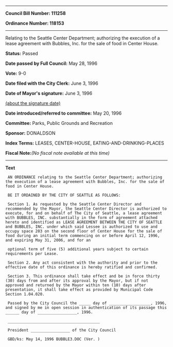 

********

**Council Bill Number: 111258**
   
**Ordinance Number: 118153**
********

 Relating to the Seattle Center Department; authorizing the execution of a lease agreement with Bubbles, Inc. for the sale of food in Center House.

**Status:** Passed
   
**Date passed by Full Council:** May 28, 1996
   
**Vote:** 9-0
   
**Date filed with the City Clerk:** June 3, 1996
   
**Date of Mayor's signature:** June 3, 1996
   
[(about the signature date)](/~public/approvaldate.htm)
   
   
   
**Date introduced/referred to committee:** May 20, 1996
   
**Committee:** Parks, Public Grounds and Recreation
   
**Sponsor:** DONALDSON
   
   
**Index Terms:** LEASES, CENTER-HOUSE, EATING-AND-DRINKING-PLACES

**Fiscal Note:**_(No fiscal note available at this time)_

********

**Text**
   
```
 AN ORDINANCE relating to the Seattle Center Department; authorizing the execution of a lease agreement with Bubbles, Inc. for the sale of food in Center House.

 BE IT ORDAINED BY THE CITY OF SEATTLE AS FOLLOWS:

 Section 1. As requested by the Seattle Center Director and recommended by the Mayor, the Seattle Center Director is authorized to execute, for and on behalf of The City of Seattle, a lease agreement with BUBBLES, INC. substantially in the form of agreement attached hereto and identified as LEASE AGREEMENT BETWEEN THE CITY OF SEATTLE and BUBBLES, INC. under which said Lessee is authorized to use and occupy space 203 on the second floor of Center House for the sale of food during an initial term commencing on or before April 12, 1996, and expiring May 31, 2006, and for an

 optional term of five (5) additional years subject to certain requirements per Lease.

 Section 2. Any act consistent with the authority and prior to the effective date of this ordinance is hereby ratified and confirmed.

 Section 3. This ordinance shall take effect and be in force thirty (30) days from and after its approval by the Mayor, but if not approved and returned by the Mayor within ten (10) days after presentation, it shall take effect as provided by Municipal Code Section 1.04.020.

 Passed by the City Council the _____ day of __________________, 1996, and signed by me in open session in authentication of its passage this ______ day of _________________, 1996.

 ________________________________________

 President _________________ of the City Council

 GBD/ks: May 14, 1996 BUBBLE3.DOC (Ver. )

```
